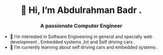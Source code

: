 <h1 align="center">👋 Hi, I’m Abdulrahman Badr .</h1>
<h3 align="center">A passionate Computer Engineer</h3>


- 👀 I’m interested in Software Engineering in general and specially web development , Embedded systems ,Iot and Self driving cars .
- 🌱 I’m currently learning about self driving cars and embedded systems .
 
<!--
abdulrahman9901/abdulrahman9901 is a ✨ special ✨ repository because its `README.md` (this file) appears on your GitHub profile.
You can click the Preview link to take a look at your changes.
--->


